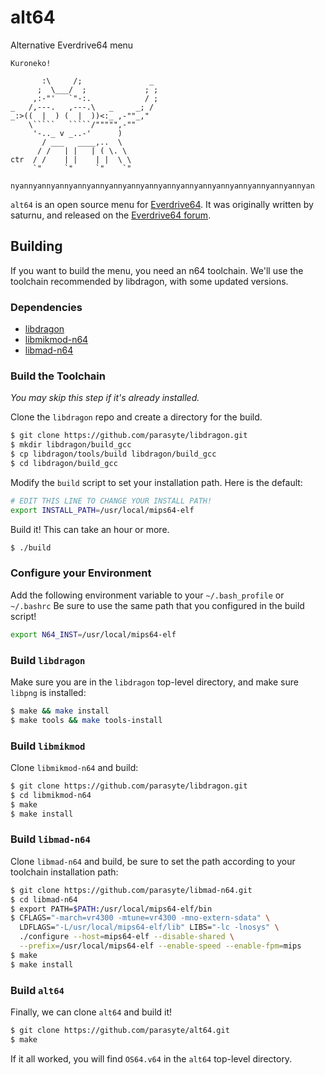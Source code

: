 # alt64

Alternative Everdrive64 menu

    Kuroneko!

           :\     /;               _
          ;  \___/  ;             ; ;
         ,:-"'   `"-:.            / ;
    _   /,---.   ,---.\   _     _; /
    _:>((  |  ) (  |  ))<:_ ,-""_,"
        \`````   `````/""""",-""
         '-.._ v _..-'      )
           / ___   ____,..  \
          / /   | |   | ( \. \
    ctr  / /    | |    | |  \ \
         `"     `"     `"    `"

    nyannyannyannyannyannyannyannyannyannyannyannyannyannyannyannyannyan


`alt64` is an open source menu for [Everdrive64](http://krikzz.com/). It was
originally written by saturnu, and released on the
[Everdrive64 forum](http://krikzz.com/forum/index.php?topic=816.0).

## Building

If you want to build the menu, you need an n64 toolchain. We'll use the
toolchain recommended by libdragon, with some updated versions.

### Dependencies

* [libdragon](https://github.com/parasyte/libdragon)
* [libmikmod-n64](https://github.com/parasyte/libmikmod-n64)
* [libmad-n64](https://github.com/parasyte/libmad-n64)

### Build the Toolchain

*You may skip this step if it's already installed.*

Clone the `libdragon` repo and create a directory for the build.

```bash
$ git clone https://github.com/parasyte/libdragon.git
$ mkdir libdragon/build_gcc
$ cp libdragon/tools/build libdragon/build_gcc
$ cd libdragon/build_gcc
```

Modify the `build` script to set your installation path. Here is the default:

```bash
# EDIT THIS LINE TO CHANGE YOUR INSTALL PATH!
export INSTALL_PATH=/usr/local/mips64-elf
```

Build it! This can take an hour or more.

```bash
$ ./build
```

### Configure your Environment

Add the following environment variable to your `~/.bash_profile` or `~/.bashrc`
Be sure to use the same path that you configured in the build script!

```bash
export N64_INST=/usr/local/mips64-elf
```

### Build `libdragon`

Make sure you are in the `libdragon` top-level directory, and make sure `libpng`
is installed:

```bash
$ make && make install
$ make tools && make tools-install
```

### Build `libmikmod`

Clone `libmikmod-n64` and build:

```bash
$ git clone https://github.com/parasyte/libdragon.git
$ cd libmikmod-n64
$ make
$ make install
```

### Build `libmad-n64`

Clone `libmad-n64` and build, be sure to set the path according to your
toolchain installation path:

```bash
$ git clone https://github.com/parasyte/libmad-n64.git
$ cd libmad-n64
$ export PATH=$PATH:/usr/local/mips64-elf/bin
$ CFLAGS="-march=vr4300 -mtune=vr4300 -mno-extern-sdata" \
  LDFLAGS="-L/usr/local/mips64-elf/lib" LIBS="-lc -lnosys" \
  ./configure --host=mips64-elf --disable-shared \
  --prefix=/usr/local/mips64-elf --enable-speed --enable-fpm=mips
$ make
$ make install
```

### Build `alt64`

Finally, we can clone `alt64` and build it!

```bash
$ git clone https://github.com/parasyte/alt64.git
$ make
```

If it all worked, you will find `OS64.v64` in the `alt64` top-level directory.

